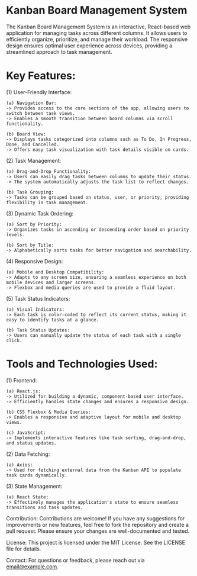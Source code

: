 # Kanban Board Management System
The Kanban Board Management System is an interactive, React-based web application for managing tasks across different columns. It allows users to efficiently organize, prioritize, and manage their workload. The responsive design ensures optimal user experience across devices, providing a streamlined approach to task management.

# Key Features:
(1) User-Friendly Interface:

    (a) Navigation Bar:
    -> Provides access to the core sections of the app, allowing users to switch between task views.
    -> Enables a smooth transition between board columns via scroll functionality.

    (b) Board View:
    -> Displays tasks categorized into columns such as To Do, In Progress, Done, and Cancelled.
    -> Offers easy task visualization with task details visible on cards.

(2) Task Management:

    (a) Drag-and-Drop Functionality:
    -> Users can easily drag tasks between columns to update their status.
    -> The system automatically adjusts the task list to reflect changes.

    (b) Task Grouping:
    -> Tasks can be grouped based on status, user, or priority, providing flexibility in task management.

(3) Dynamic Task Ordering:

    (a) Sort by Priority:
    -> Organizes tasks in ascending or descending order based on priority levels.
    
    (b) Sort by Title:
    -> Alphabetically sorts tasks for better navigation and searchability.

(4) Responsive Design:

    (a) Mobile and Desktop Compatibility:
    -> Adapts to any screen size, ensuring a seamless experience on both mobile devices and larger screens.
    -> Flexbox and media queries are used to provide a fluid layout.

(5) Task Status Indicators:

    (a) Visual Indicators:
    -> Each task is color-coded to reflect its current status, making it easy to identify tasks at a glance.
    
    (b) Task Status Updates:
    -> Users can manually update the status of each task with a single click.

# Tools and Technologies Used:
(1) Frontend:

    (a) React.js:
    -> Utilized for building a dynamic, component-based user interface.
    -> Efficiently handles state changes and ensures a responsive design.
    
    (b) CSS Flexbox & Media Queries:
    -> Enables a responsive and adaptive layout for mobile and desktop views.
    
    (c) JavaScript:
    -> Implements interactive features like task sorting, drag-and-drop, and status updates.

(2) Data Fetching:

    (a) Axios:
    -> Used for fetching external data from the Kanban API to populate task cards dynamically.

(3) State Management:
    
    (a) React State:
    -> Effectively manages the application's state to ensure seamless transitions and task updates.

Contribution:
Contributions are welcome! If you have any suggestions for improvements or new features, feel free to fork the repository and create a pull request. Please ensure your changes are well-documented and tested.

License:
This project is licensed under the MIT License. See the LICENSE file for details.

Contact:
For questions or feedback, please reach out via email@example.com.
